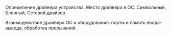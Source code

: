 Определение драйвера устройства. Место драйвера в ОС. Символьный, Блочный, Сетевой драйвер.

Взаимодействие драйвера ОС и оборудования: порты и память ввода-вывода, обработка прерываний.